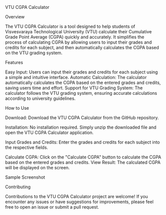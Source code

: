 VTU CGPA Calculator

Overview

The VTU CGPA Calculator is a tool designed to help students of Visvesvaraya Technological University (VTU) calculate their Cumulative Grade Point Average (CGPA) quickly and accurately. It simplifies the process of calculating CGPA by allowing users to input their grades and credits for each subject, and then automatically calculates the CGPA based on the VTU grading system.

Features

Easy Input: Users can input their grades and credits for each subject using a simple and intuitive interface.
Automatic Calculation: The calculator automatically calculates the CGPA based on the entered grades and credits, saving users time and effort.
Support for VTU Grading System: The calculator follows the VTU grading system, ensuring accurate calculations according to university guidelines.

How to Use

Download: Download the VTU CGPA Calculator from the GitHub repository.

Installation: No installation required. Simply unzip the downloaded file and open the VTU CGPA Calculator application.

Input Grades and Credits: Enter the grades and credits for each subject into the respective fields.

Calculate CGPA: Click on the "Calculate CGPA" button to calculate the CGPA based on the entered grades and credits.
View Result: The calculated CGPA will be displayed on the screen.

Sample Screenshot

Contributing

Contributions to the VTU CGPA Calculator project are welcome! If you encounter any issues or have suggestions for improvements, please feel free to open an issue or submit a pull request.
